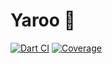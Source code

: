 # Yaroo 🚀

[![Dart CI](https://github.com/codekeyz/yaroo/workflows/Dart/badge.svg)](https://github.com/codekeyz/yaroo/actions/workflows/dart.yml)
[![Coverage](https://codecov.io/github/codekeyz/yaroo/graph/badge.svg?token=LEY01HT7HF)](https://codecov.io/github/codekeyz/yaroo)
